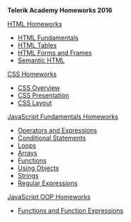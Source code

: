 **Telerik Academy Homeworks 2016**
 
[HTML Homeworks](https://github.com/lorashopova/TelerikAcademyHomeworks2016/tree/master/HTMLHomeworks)
  * [HTML Fundamentals](https://github.com/lorashopova/TelerikAcademyHomeworks2016/tree/master/HTMLHomeworks/HTMLFundamentals)
  * [HTML Tables](https://github.com/lorashopova/TelerikAcademyHomeworks2016/tree/master/HTMLHomeworks/HTMLTables)
  * [HTML Forms and Frames](https://github.com/lorashopova/TelerikAcademyHomeworks2016/tree/master/HTMLHomeworks/HTMLFormsAndFrames)
  * [Semantic HTML](https://github.com/lorashopova/TelerikAcademyHomeworks2016/tree/master/HTMLHomeworks/SemanticHTMLHomework)
  
  
[CSS Homeworks](https://github.com/lorashopova/TelerikAcademyHomeworks2016/tree/master/CSSHomeworks)
  * [CSS Overview](https://github.com/lorashopova/TelerikAcademyHomeworks2016/tree/master/CSSHomeworks/CSSOverviewHomework)
  * [CSS Presentation](https://github.com/lorashopova/TelerikAcademyHomeworks2016/tree/master/CSSHomeworks/CSSPresentationHomework)
  * [CSS Layout](https://github.com/lorashopova/TelerikAcademyHomeworks2016/tree/master/CSSHomeworks/CSSLayoutHomework)
  

[JavaScript Fundamentals Homeworks](https://github.com/lorashopova/TelerikAcademyHomeworks2016/tree/master/JavaScriptFundamentalsHomeworks)
  * [Operators and Expressions](https://github.com/lorashopova/TelerikAcademyHomeworks2016/tree/master/JavaScriptFundamentalsHomeworks/OperatorsAndExpressions)
  * [Conditional Statements](https://github.com/lorashopova/TelerikAcademyHomeworks2016/tree/master/JavaScriptFundamentalsHomeworks/Conditional%20Statements)
  * [Loops](https://github.com/lorashopova/TelerikAcademyHomeworks2016/tree/master/JavaScriptFundamentalsHomeworks/Loops)
  * [Arrays](https://github.com/lorashopova/TelerikAcademyHomeworks2016/tree/master/JavaScriptFundamentalsHomeworks/Arrays)
  * [Functions](https://github.com/lorashopova/TelerikAcademyHomeworks2016/tree/master/JavaScriptFundamentalsHomeworks/Functions)
  * [Using Objects](https://github.com/lorashopova/TelerikAcademyHomeworks2016/tree/master/JavaScriptFundamentalsHomeworks/Using%20Objects)
  * [Strings](https://github.com/lorashopova/TelerikAcademyHomeworks2016/tree/master/JavaScriptFundamentalsHomeworks/Strings)
  * [Regular Expressions](https://github.com/lorashopova/TelerikAcademyHomeworks2016/tree/master/JavaScriptFundamentalsHomeworks/Regular%20Expressions)
  
  [JavaScript OOP Homeworks]()
  * [Functions and Function Expressions]()
